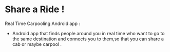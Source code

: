 Share a Ride !
============

Real Time Carpooling Android app :

- Android app that finds people around you in real time who want to go to the same destination and connects you to them,so that you can share a cab or maybe carpool .

